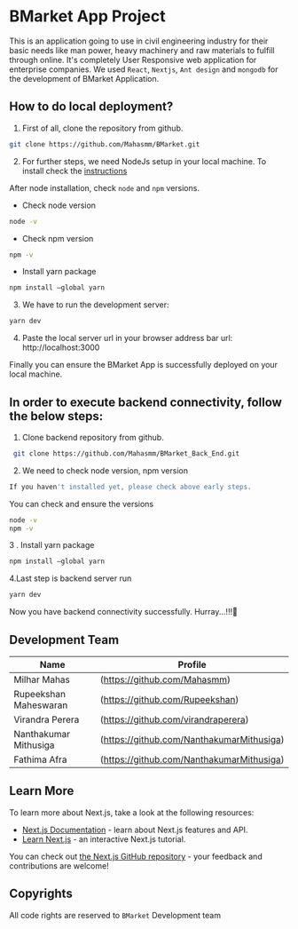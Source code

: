 # BMarket App Project

This is an application going to use in civil engineering industry for their basic needs like man power, heavy machinery and raw materials to fulfill through online. It's completely User Responsive web application for enterprise companies. We used `React`, `Nextjs`, `Ant design` and `mongodb` for the development of BMarket Application.

## How to do local deployment?

1.  First of all, clone the repository from github.

```bash
git clone https://github.com/Mahasmm/BMarket.git
```

2. For further steps, we need NodeJs setup in your local machine. To install check the [instructions](https://nodejs.org/en/download/)

After node installation, check `node` and `npm` versions.

- Check node version

```bash
node -v
```

- Check npm version

```bash
npm -v
```

- Install yarn package

```bash
npm install –global yarn
```

3.  We have to run the development server:

```bash
yarn dev
```

4.  Paste the local server url in your browser address bar
    url: http://localhost:3000

Finally you can ensure the BMarket App is successfully deployed on your local machine.

## In order to execute backend connectivity, follow the below steps:

1. Clone backend repository from github.

```bash
 git clone https://github.com/Mahasmm/BMarket_Back_End.git
```

2. We need to check node version, npm version

```bash
If you haven't installed yet, please check above early steps.
```

You can check and ensure the versions

```bash
node -v
npm -v
```

3 . Install yarn package

```bash
npm install –global yarn
```

4.Last step is backend server run

```bash
yarn dev
```

Now you have backend connectivity successfully. Hurray...!!!🎉

## Development Team

| Name | Profile |
|--|--|
| Milhar Mahas | (https://github.com/Mahasmm) |
| Rupeekshan Maheswaran | (https://github.com/Rupeekshan)  |
| Virandra Perera | (https://github.com/virandraperera) |
| Nanthakumar Mithusiga | (https://github.com/NanthakumarMithusiga) |
| Fathima Afra | (https://github.com/NanthakumarMithusiga) |

## Learn More

To learn more about Next.js, take a look at the following resources:

- [Next.js Documentation](https://nextjs.org/docs) - learn about Next.js features and API.
- [Learn Next.js](https://nextjs.org/learn) - an interactive Next.js tutorial.

You can check out [the Next.js GitHub repository](https://github.com/vercel/next.js/) - your feedback and contributions are welcome!

## Copyrights

All code rights are reserved to `BMarket` Development team
